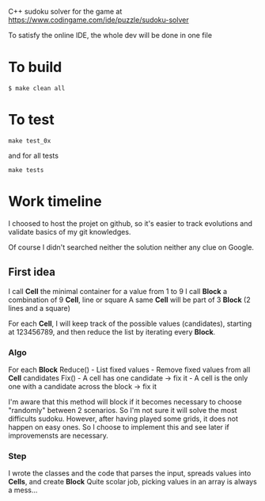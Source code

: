 C++ sudoku solver for the game at https://www.codingame.com/ide/puzzle/sudoku-solver

To satisfy the online IDE, the whole dev will be done in one file

# To build
```
$ make clean all
```

# To test
```
make test_0x
```
and for all tests
```
make tests
```

# Work timeline
I choosed to host the projet on github, so it's easier to track evolutions and validate basics of my git knowledges.

Of course I didn't searched neither the solution neither any clue on Google.

## First idea
I call **Cell** the minimal container for a value from 1 to 9
I call **Block** a combination of 9 **Cell**, line or square
A same **Cell** will be part of 3 **Block** (2 lines and a square)

For each **Cell**, I will keep track of the possible values (candidates), starting at 123456789, and then reduce the list by iterating every **Block**.

### Algo
For each **Block**
    Reduce()
        - List fixed values
        - Remove fixed values from all **Cell** candidates
    Fix()
        - A cell has one candidate -> fix it
        - A cell is the only one with a candidate across the block -> fix it

I'm aware that this method will block if it becomes necessary to choose "randomly" between 2 scenarios. So I'm not sure it will solve the most difficults sudoku. However, after having played some grids, it does not happen on easy ones.
So I choose to implement this and see later if improvemensts are necessary.

### Step
I wrote the classes and the code that parses the input, spreads values into **Cells**, and create **Block**
Quite scolar job, picking values in an array is always a mess...
